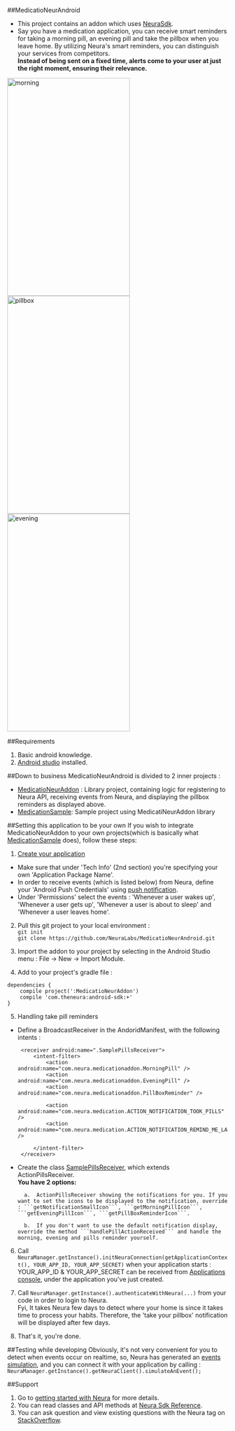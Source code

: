 ##MedicatioNeurAndroid
* This project contains an addon which uses [NeuraSdk](https://dev.theneura.com/docs/guide/android/sdk).
* Say you have a medication application, you can receive smart reminders for taking a morning pill, an evening pill and take the pillbox when you leave home. By utilizing Neura's smart reminders, you can distinguish your services from competitors. <br/><b>Instead of being sent on a fixed time, alerts come to your user at just the right moment, ensuring their relevance.</b>

<img src="https://s4.postimg.org/4nzaecdvx/morning.png" alt="morning" width="280" height="498">
<img src="https://s16.postimg.org/u74m3u351/pillbox.png" alt="pillbox" width="280" height="498">
<img src="https://s18.postimg.org/5tg2oz0i1/evening.png" alt="evening" width="280" height="498">

##Requirements 
1. Basic android knowledge.
2. [Android studio](https://developer.android.com/studio/index.html) installed.

##Down to business
MedicatioNeurAndroid is divided to 2 inner projects : 
* [MedicatioNeurAddon](https://github.com/NeuraLabs/MedicatioNeurAndroid/tree/master/MedicatioNeurAddon) : Library project, containing logic for registering to Neura API, receiving events from Neura, and displaying the pillbox reminders as displayed above.
* [MedicationSample](https://github.com/NeuraLabs/MedicatioNeurAndroid/tree/master/MedicationSample): Sample project using MedicatiNeurAddon library

##Setting this application to be your own
If you wish to integrate MedicatioNeurAddon to your own projects(which is basically what [MedicationSample](https://github.com/NeuraLabs/MedicatioNeurAndroid/tree/master/MedicationSample) does), follow these steps:

1. [Create your application](https://dev.theneura.com/console/new)
  * Make sure that under 'Tech Info' (2nd section) you're specifying your own 'Application Package Name'. 
  * In order to receive events (which is listed below) from Neura, define your 'Android Push Credentials' using [push notification](https://dev.theneura.com/docs/guide/android/pushnotification).
  * Under 'Permissions' select the events : 'Whenever a user wakes up', 'Whenever a user gets up', 'Whenever a user is about to sleep' and 'Whenever a user leaves home'.

2. Pull this git project to your local environment : <br/>```git init```<br/>```git clone https://github.com/NeuraLabs/MedicatioNeurAndroid.git```

3. Import the addon to your project by selecting in the Android Studio menu : File -> New -> Import Module.

4. Add to your project's gradle file : 
  ```
  dependencies {
      compile project(':MedicatioNeurAddon')
      compile 'com.theneura:android-sdk:+'
  }
  ```
  
5. Handling take pill reminders
  * Define a BroadcastReceiver in the AndoridManifest, with the following intents : 
       ```
        <receiver android:name=".SamplePillsReceiver">
            <intent-filter>
                <action android:name="com.neura.medicationaddon.MorningPill" />
                <action android:name="com.neura.medicationaddon.EveningPill" />
                <action android:name="com.neura.medicationaddon.PillBoxReminder" />

                <action android:name="com.neura.medication.ACTION_NOTIFICATION_TOOK_PILLS" />
                <action android:name="com.neura.medication.ACTION_NOTIFICATION_REMIND_ME_LATER" />

            </intent-filter>
        </receiver>
       ```
       
  * Create the class [SamplePillsReceiver](https://github.com/NeuraLabs/MedicatioNeurAndroid/blob/master/MedicationSample/src/main/java/com/neura/medication/SamplePillsReceiver.java), which extends ActionPillsReceiver.<br/>
<b>You have 2 options:</b>      
  
          a.  ActionPillsReceiver showing the notifications for you. If you want to set the icons to be displayed to the notification, override : ```getNotificationSmallIcon```, ```getMorningPillIcon```,  ```getEveningPillIcon```, ```getPillBoxReminderIcon```.
  
          b.  If you don't want to use the default notification display, override the method ```handlePillActionReceived``` and handle the morning, evening and pills reminder yourself. 

6. Call ```NeuraManager.getInstance().initNeuraConnection(getApplicationContext(), YOUR_APP_ID, YOUR_APP_SECRET)``` when your application starts : YOUR_APP_ID & YOUR_APP_SECRET can be received from <a href="https://dev.theneura.com/console/">Applications console</a>, under the application you've just created.

7. Call ```NeuraManager.getInstance().authenticateWithNeura(...)``` from your code in order to login to Neura. 
<br/>Fyi, It takes Neura few days to detect where your home is since it takes time to process your habits. Therefore, the 'take your pillbox' notification will be displayed after few days.

8. That's it, you're done.

##Testing while developing
Obviously, it's not very convenient for you to detect when events occur on realtime, so, Neura has generated 
an [events simulation](http://docs.theneura.com/android/com/neura/standalonesdk/service/NeuraApiClient.html#simulateAnEvent--), and you can connect it with your application by calling : ```NeuraManager.getInstance().getNeuraClient().simulateAnEvent();```

##Support
1. Go to <a href="https://dev.theneura.com/docs/getstarted">getting started with Neura</a> for more details.
2. You can read classes and API methods at <a href ="http://docs.theneura.com/android/com/neura/standalonesdk/service/NeuraApiClient.html">Neura Sdk Reference</a>.
3. You can ask question and view existing questions with the Neura tag on <a href="https://stackoverflow.com/questions/tagged/neura?sort=newest&pageSize=30">StackOverflow</a>.

